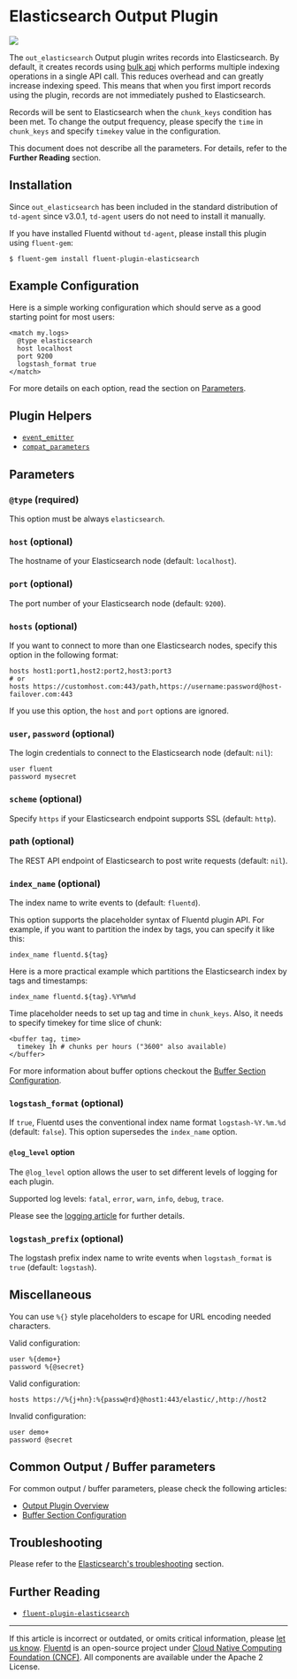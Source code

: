 # Elasticsearch Output Plugin

![](/images/plugins/output/elasticsearch.png)

The `out_elasticsearch` Output plugin writes records into Elasticsearch. By
default, it creates records using [bulk api](https://www.elastic.co/guide/en/elasticsearch/reference/current/docs-bulk.html) which performs multiple indexing operations in a single API call. This reduces overhead and can greatly increase indexing speed. This means that when you
first import records using the plugin, records are not immediately pushed to Elasticsearch.

Records will be sent to Elasticsearch when the `chunk_keys` condition has been met. To
change the output frequency, please specify the `time` in `chunk_keys` and
specify `timekey` value in the configuration.

This document does not describe all the parameters. For details, refer to the
**Further Reading** section.


## Installation

Since `out_elasticsearch` has been included in the standard distribution of
`td-agent` since v3.0.1, `td-agent` users do not need to install it manually.

If you have installed Fluentd without `td-agent`, please install this plugin
using `fluent-gem`:

```
$ fluent-gem install fluent-plugin-elasticsearch
```


## Example Configuration

Here is a simple working configuration which should serve as a good starting
point for most users:

```
<match my.logs>
  @type elasticsearch
  host localhost
  port 9200
  logstash_format true
</match>
```

For more details on each option, read the section on [Parameters](#parameters).


## Plugin Helpers

-   [`event_emitter`](/developer/api-plugin-helper-event_emitter.md)
-   [`compat_parameters`](/developer/api-plugin-helper-compat_parameters.md)


## Parameters


### `@type` (required)

This option must be always `elasticsearch`.


### `host` (optional)

The hostname of your Elasticsearch node (default: `localhost`).


### `port` (optional)

The port number of your Elasticsearch node (default: `9200`).


### `hosts` (optional)

If you want to connect to more than one Elasticsearch nodes, specify this option
in the following format:

```
hosts host1:port1,host2:port2,host3:port3
# or
hosts https://customhost.com:443/path,https://username:password@host-failover.com:443
```

If you use this option, the `host` and `port` options are ignored.


### `user`, `password` (optional)

The login credentials to connect to the Elasticsearch node (default: `nil`):

```
user fluent
password mysecret
```


### `scheme` (optional)

Specify `https` if your Elasticsearch endpoint supports SSL (default: `http`).


### path (optional)

The REST API endpoint of Elasticsearch to post write requests (default: `nil`).


### `index_name` (optional)

The index name to write events to (default: `fluentd`).

This option supports the placeholder syntax of Fluentd plugin API. For example,
if you want to partition the index by tags, you can specify it like this:

```
index_name fluentd.${tag}
```

Here is a more practical example which partitions the Elasticsearch index by
tags and timestamps:

```
index_name fluentd.${tag}.%Y%m%d
```

Time placeholder needs to set up tag and time in `chunk_keys`. Also, it needs to
specify timekey for time slice of chunk:

```
<buffer tag, time>
  timekey 1h # chunks per hours ("3600" also available)
</buffer>
```

For more information about buffer options checkout the [Buffer Section Configuration](/configuration/buffer-section.md).


### `logstash_format` (optional)

If `true`, Fluentd uses the conventional index name format `logstash-%Y.%m.%d`
(default: `false`). This option supersedes the `index_name` option.


#### `@log_level` option

The `@log_level` option allows the user to set different levels of logging for
each plugin.

Supported log levels: `fatal`, `error`, `warn`, `info`, `debug`, `trace`.

Please see the [logging article](/deployment/logging.md) for further details.


### `logstash_prefix` (optional)

The logstash prefix index name to write events when `logstash_format` is `true`
(default: `logstash`).


## Miscellaneous

You can use `%{}` style placeholders to escape for URL encoding needed
characters.

Valid configuration:

```
user %{demo+}
password %{@secret}
```

Valid configuration:

```
hosts https://%{j+hn}:%{passw@rd}@host1:443/elastic/,http://host2
```

Invalid configuration:

```
user demo+
password @secret
```


## Common Output / Buffer parameters

For common output / buffer parameters, please check the following articles:

-   [Output Plugin Overview](/plugins/output/README.md)
-   [Buffer Section Configuration](/configuration/buffer-section.md)


## Troubleshooting

Please refer to the [Elasticsearch's troubleshooting](https://github.com/uken/fluent-plugin-elasticsearch#troubleshooting) section.


## Further Reading

-   [`fluent-plugin-elasticsearch`](https://github.com/uken/fluent-plugin-elasticsearch)


------------------------------------------------------------------------

If this article is incorrect or outdated, or omits critical information, please
[let us know](https://github.com/fluent/fluentd-docs-gitbook/issues?state=open).
[Fluentd](http://www.fluentd.org/) is an open-source project under
[Cloud Native Computing Foundation (CNCF)](https://cncf.io/). All components are
available under the Apache 2 License.
